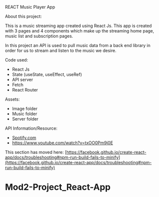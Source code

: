 REACT Music Player App

About this project:

This is a music streaming app created using React Js. This app is created with 3 pages and 4 components which make up the streaming home page, music list and subscription pages.

In this project an API is used to pull music data from a back end library in order for us to stream and listen to the music we desire.

Code used:

- React Js
- State (useState, useEffect, useRef)
- API server
- Fetch
- React Router

Assets:

- Image folder
- Music folder
- Server folder


API Information/Resource:

- [Spotify.com](https://developer.spotify.com/documentation/web-api/)
- https://www.youtube.com/watch?v=txOO0Pm9j0E



This section has moved here: [https://facebook.github.io/create-react-app/docs/troubleshooting#npm-run-build-fails-to-minify](https://facebook.github.io/create-react-app/docs/troubleshooting#npm-run-build-fails-to-minify)
# Mod2-Project_React-App

